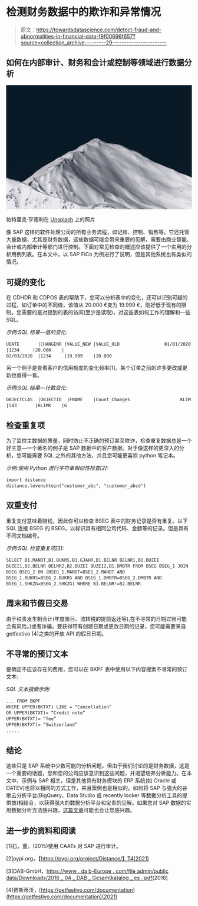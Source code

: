 # 检测财务数据中的欺诈和异常情况

> 原文：<https://towardsdatascience.com/detect-fraud-and-abnormalities-in-financial-data-f9f00696f657?source=collection_archive---------29----------------------->

## 如何在内部审计、财务和会计或控制等领域进行数据分析

![](img/222d9638cb394f41741455d148e16d37.png)

帕特里克·亨德利在 [Unsplash](https://unsplash.com/t/nature?utm_source=unsplash&utm_medium=referral&utm_content=creditCopyText) 上的照片

像 SAP 这样的软件处理公司的所有业务流程，如记账、控制、销售等。它还托管大量数据，尤其是财务数据，这些数据可能会带来重要的见解，需要由商业智能、会计或内部审计等部门进行控制。下面对常见检查的概述应该提供了一个实用的分析用例列表。在本文中，以 SAP FiCo 为例进行了说明，但是其他系统也有类似的情况。

## 可疑的变化

在 CDHDR 和 CDPOS 表的帮助下，您可以分析表中的变化，还可以识别可疑的过程，如订单中的不同值，该值从 20.000 €变为 19.999 €，刚好低于现有的限制。您需要的是对提到的表的访问(至少是读取)，对这些表如何工作的理解和一些 SQL。

*示例:SQL 结果—值的变化:*

```
UDATE       |CHANGENR |VALUE_NEW |VALUE_OLD                 01/01/2020  |1234     |20.000    | 
02/03/2020  |1234     |19.999    |20.000
```

另一个例子是查看客户的信用额度的变化频率[1]。某个订单之前的许多更改或更新也值得一看。

*示例:SQL 结果—计数变化:*

```
OBJECTCLAS  |OBJECTID  |FNAME    |Count_Changes                   KLIM        |543       |KLIMK    |6
```

## 检查重复项

为了监控主数据的质量，同时防止不正确的预订甚至欺诈，检查重复数据总是一个好主意—一个著名的例子是 SAP 数据中的客户数据。对于像这样的更深入的分析，您可能需要 SQL 之外的其他方法，并且您可能更喜欢 python 笔记本。

*示例:使用 Python 进行字符串相似性检查[2]:*

```
import distance
distance.levenshtein("customer_abc", "customer_abcd")
```

## 双重支付

重复支付意味着赔钱，因此你可以检查 BSEG 表中的财务记录是否有重复。以下 SQL 连接 BSEG 的 BSEG，以标识具有相同公司代码、金额等的记录。但是具有不同文档编号。

*示例:SQL 检查重复项[3]:*

```
SELECT B1.MANDT,B1.BUKRS,B1.GJAHR,B1.BELNR BELNR1,B1.BUZEI BUZEI1,B2.BELNR BELNR2,B2.BUZEI BUZEI2,B1.DMBTR FROM BSEG BSEG_1 JOIN BSEG BSEG_2 ON (BSEG_1.MANDT=BSEG_2.MANDT AND BSEG_1.BUKRS=BSEG_2.BUKRS AND BSEG_1.DMBTR=BSEG_2.DMBTR AND BSEG_1.SHKZG=BSEG_2.SHKZG) WHERE B1.BELNR!=B2.BELNR
```

## 周末和节假日交易

由于权责发生制会计(年度账目、流转税的提前返还等),在不寻常的日期过账可能会有风险。)或者诈骗。要获得带有创建日期或更改日期的记录，您可能需要来自 getfestivo [4]之类的开放 API 的假日日期。

## 不寻常的预订文本

要确定不应该存在的费用，您可以在 BKPF 表中使用以下内容搜索不寻常的预订文本:

*SQL 文本搜索示例:*

```
... FROM BKPF
WHERE UPPER(BKTXT) LIKE = “Cancellation”
OR UPPER(BKTXT)= “Credit note”
UPPER(BKTXT)= “fee”
UPPER(BKTXT)= “Switzerland”
.....
```

## 结论

这些只是 SAP 系统中少数可能的分析问题，但由于我们讨论的是财务数据，这是一个重要的话题，您和您的公司应该意识到这些问题，并渴望培养分析能力。在本文中，示例与 SAP 相关，但是其他具有财务模块的 ERP 系统(如 Oracle 或 DATEV)也将以相同的方式工作，并且案例也是相似的。如何将 SAP 与强大的谷歌云分析平台(BigQuery、Data Studio 或 recently looker 等数据分析工具的提供商)相结合，以获得强大的数据分析平台和宝贵的见解。如果您对 SAP 数据的实用数据分析方法感兴趣，[这篇文章](https://medium.com/@christianlauer90/sap-data-analytics-examples-for-internal-audit-financial-tax-accounting-and-controlling-analysis-1fbc81d01eac)可能也会让您感兴趣。

## 进一步的资料和阅读

[1]石，董，(2015)使用 CAATs 对 SAP 进行审计。

[2]pypi.org，【https://pypi.org/project/Distance/】T4(2021)

[3]DAB-GmbH，[https://www . da b-Europe . com/file admin/public data/Downloads/2016 _ 04 _ DAB _ Gesamtkatalog _ es . pdf](https://www.dab-europe.com/fileadmin/PublicData/Downloads/2016_04_dab_Gesamtkatalog_ES.pdf)(2016)

[4]费斯蒂沃，[https://getfestivo.com/documentation](https://getfestivo.com/documentation)(2021)